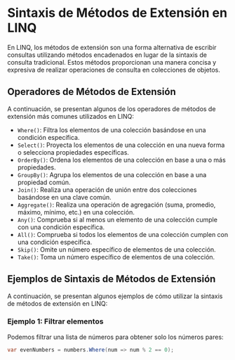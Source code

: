 # Sintaxis de Métodos de Extensión en LINQ

En LINQ, los métodos de extensión son una forma alternativa de escribir consultas utilizando métodos encadenados en lugar de la sintaxis de consulta tradicional. Estos métodos proporcionan una manera concisa y expresiva de realizar operaciones de consulta en colecciones de objetos.

## Operadores de Métodos de Extensión

A continuación, se presentan algunos de los operadores de métodos de extensión más comunes utilizados en LINQ:

- `Where()`: Filtra los elementos de una colección basándose en una condición específica.
- `Select()`: Proyecta los elementos de una colección en una nueva forma o selecciona propiedades específicas.
- `OrderBy()`: Ordena los elementos de una colección en base a una o más propiedades.
- `GroupBy()`: Agrupa los elementos de una colección en base a una propiedad común.
- `Join()`: Realiza una operación de unión entre dos colecciones basándose en una clave común.
- `Aggregate()`: Realiza una operación de agregación (suma, promedio, máximo, mínimo, etc.) en una colección.
- `Any()`: Comprueba si al menos un elemento de una colección cumple con una condición específica.
- `All()`: Comprueba si todos los elementos de una colección cumplen con una condición específica.
- `Skip()`: Omite un número específico de elementos de una colección.
- `Take()`: Toma un número específico de elementos de una colección.

## Ejemplos de Sintaxis de Métodos de Extensión

A continuación, se presentan algunos ejemplos de cómo utilizar la sintaxis de métodos de extensión en LINQ:

### Ejemplo 1: Filtrar elementos

Podemos filtrar una lista de números para obtener solo los números pares:

```csharp
var evenNumbers = numbers.Where(num => num % 2 == 0);
